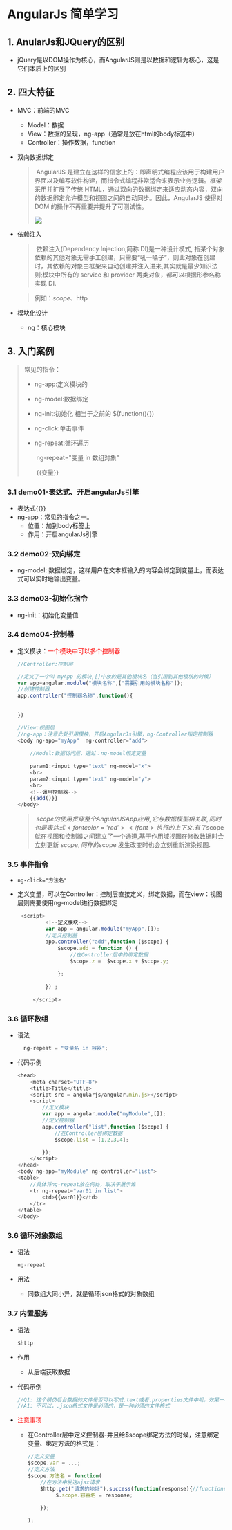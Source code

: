 # AngularJs 简单学习

## 1. AnularJs和JQuery的区别

* jQuery是以DOM操作为核心，而AngularJS则是以数据和逻辑为核心，这是它们本质上的区别

## 2. 四大特征

* MVC：前端的MVC

  * Model：数据
  * View：数据的呈现，ng-app（通常是放在html的body标签中）
  * Controller：操作数据，function

* 双向数据绑定

  >   ​	AngularJS 是建立在这样的信念上的：即声明式编程应该用于构建用户界面以及编写软件构建，而指令式编程非常适合来表示业务逻辑。框架采用并扩展了传统 HTML，通过双向的数据绑定来适应动态内容，双向的数据绑定允许模型和视图之间的自动同步。因此，AngularJS 使得对 DOM 的操作不再重要并提升了可测试性。
  >
  >   ![](assets/1561712848851.png)

* 依赖注入

  >    ​	依赖注入(Dependency Injection,简称 DI)是一种设计模式, 指某个对象依赖的其他对象无需手工创建，只需要“吼一嗓子”，则此对象在创建时，其依赖的对象由框架来自动创建并注入进来,其实就是最少知识法则;模块中所有的 service 和 provider 两类对象，都可以根据形参名称实现 DI.

  >    例如：$scope、$http

* 模块化设计
  
  * ng：核心模块

## 3. 入门案例

> 常见的指令：
>
> - ng-app:定义模块的
>
> - ng-model:数据绑定
>
> - ng-init:初始化 相当于之前的 $(function(){})
>
> - ng-click:单击事件
>
> - ng-repeat:循环遍历
>
>   ​	ng-repeat="变量  in 数组对象"
>
>   ​	{{变量}}

### 3.1 demo01-表达式、开启angularJs引擎

* 表达式{{}}
* ng-app：常见的指令之一。
  * 位置：加到body标签上
  * 作用：开启angularJs引擎

### 3.2 demo02-双向绑定

* ng-model: 数据绑定，这样用户在文本框输入的内容会绑定到变量上，而表达式可以实时地输出变量。

### 3.3 demo03-初始化指令

* ng-init：初始化变量值

### 3.4 demo04-控制器

* 定义模块：<font color="red">一个模块中可以多个控制器</font>

  ```javascript
  //Controller:控制层
  
  //定义了一个叫 myApp 的模块,[]中放的是其他模块名（当引用到其他模块的时候）
  var app=angular.module("模块名称",["需要引用的模块名称"]); 
  //创建控制器
  app.controller("控制器名称",function(){
      
      
  })
  
  //View:视图层
  //ng-app：注意此处引用模块，开启AngularJs引擎，ng-Controller指定控制器
  <body ng-app="myApp"  ng-controller="add">
      
      //Model:数据访问层，通过：ng-model绑定变量
              
      param1:<input type="text" ng-model="x">
      <br>
      param2:<input type="text" ng-model="y">
      <br>
      <!--调用控制器-->
      {{add()}}
  </body>
  ```
  
    > ​	$scope 的使用贯穿整个 AngularJS App 应用,它与数据模型相关联,同时也是表达式<font color='red'>{{}}</font>执行的上下文.有了$scope 就在视图和控制器之间建立了一个通道,基于作用域视图在修改数据时会立刻更新 $scope,同样的$scope 发生改变时也会立刻重新渲染视图.

### 3.5 事件指令

* ```
  ng-click="方法名"
  ```

* 定义变量，可以在Controller：控制层直接定义，绑定数据，而在view：视图层则需要使用ng-model进行数据绑定

   ```javascript
    <script>
            <!--定义模块-->
            var app = angular.module("myApp",[]);
            //定义控制器
            app.controller("add",function ($scope) {
                $scope.add = function () {
                    //在Controller层中的绑定数据
                    $scope.z =  $scope.x + $scope.y;
    
                };
    
            }) ;
    
        </script>
   ```

### 3.6 循环数组

* 语法

  ```javascript
    ng-repeat = "变量名 in 容器";
  ```

* 代码示例

  ```javascript
  <head>
      <meta charset="UTF-8">
      <title>Title</title>
      <script src = angularjs/angular.min.js></script>
      <script>
          //定义模块
          var app = angular.module("myModule",[]);
          //定义控制器
          app.controller("list",function ($scope) {
              //在Controller层绑定数据
              $scope.list = [1,2,3,4];
  
          });
      </script>
  </head>
  <body ng-app="myModule" ng-controller="list">
  <table>
      //具体将ng-repeat放在何处，取决于展示谁
      <tr ng-repeat="var01 in list">
          <td>{{var01}}</td>
      </tr>
  </table>
  </body>
  ```


### 3.6 循环对象数组

* 语法 

  ```javascript
  ng-repeat
  ```

* 用法
  * 同数组大同小异，就是循环json格式的对象数组

### 3.7 内置服务

* 语法

  ```javascript
  $http
  ```

* 作用

  * 从后端获取数据

* 代码示例

  ```javascript
  //Q1: 这个模仿后台数据的文件是否可以写成.text或者.properties文件中呢，效果一样吗？
  //A1: 不可以，.json格式文件是必须的，是一种必须的文件格式
  ```

* <font color="red">注意事项</font>
  * 在Controller层中定义控制器-并且给$scope绑定方法的时候，注意绑定变量、绑定方法的格式是：

    ```javascript
    //定义变量
    $scope.var = ...;
    //定义方法
    $scope.方法名 = function(
    	//在方法中发送ajax请求
    	$http.get("请求的地址").success(function(response){//function回调函数
        	 $.scope.容器名 = response;                        
                                  
       	});
    
    );
    ```

    